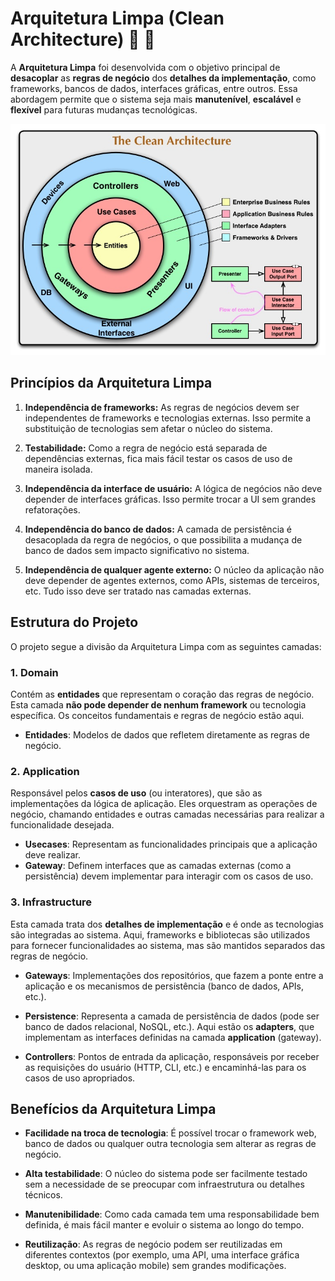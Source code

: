 # Arquitetura Limpa (Clean Architecture) 🫧 🧼

A **Arquitetura Limpa** foi desenvolvida com o objetivo principal de **desacoplar** as **regras de negócio** dos **detalhes da implementação**, como frameworks, bancos de dados, interfaces gráficas, entre outros. Essa abordagem permite que o sistema seja mais **manutenível**, **escalável** e **flexível** para futuras mudanças tecnológicas.

![Clean Arch](/docs/cleanarch.jpeg)

## Princípios da Arquitetura Limpa

1. **Independência de frameworks:** As regras de negócios devem ser independentes de frameworks e tecnologias externas. Isso permite a substituição de tecnologias sem afetar o núcleo do sistema.

2. **Testabilidade:** Como a regra de negócio está separada de dependências externas, fica mais fácil testar os casos de uso de maneira isolada.

3. **Independência da interface de usuário:** A lógica de negócios não deve depender de interfaces gráficas. Isso permite trocar a UI sem grandes refatorações.

4. **Independência do banco de dados:** A camada de persistência é desacoplada da regra de negócios, o que possibilita a mudança de banco de dados sem impacto significativo no sistema.

5. **Independência de qualquer agente externo:** O núcleo da aplicação não deve depender de agentes externos, como APIs, sistemas de terceiros, etc. Tudo isso deve ser tratado nas camadas externas.

## Estrutura do Projeto

O projeto segue a divisão da Arquitetura Limpa com as seguintes camadas:

### 1. **Domain**
Contém as **entidades** que representam o coração das regras de negócio. Esta camada **não pode depender de nenhum framework** ou tecnologia específica. Os conceitos fundamentais e regras de negócio estão aqui.

- **Entidades**: Modelos de dados que refletem diretamente as regras de negócio.
  
### 2. **Application**
Responsável pelos **casos de uso** (ou interatores), que são as implementações da lógica de aplicação. Eles orquestram as operações de negócio, chamando entidades e outras camadas necessárias para realizar a funcionalidade desejada.

- **Usecases**: Representam as funcionalidades principais que a aplicação deve realizar.
- **Gateway**: Definem interfaces que as camadas externas (como a persistência) devem implementar para interagir com os casos de uso.

### 3. **Infrastructure**
Esta camada trata dos **detalhes de implementação** e é onde as tecnologias são integradas ao sistema. Aqui, frameworks e bibliotecas são utilizados para fornecer funcionalidades ao sistema, mas são mantidos separados das regras de negócio.

- **Gateways**: Implementações dos repositórios, que fazem a ponte entre a aplicação e os mecanismos de persistência (banco de dados, APIs, etc.).
  
- **Persistence**: Representa a camada de persistência de dados (pode ser banco de dados relacional, NoSQL, etc.). Aqui estão os **adapters**, que implementam as interfaces definidas na camada **application** (gateway).

- **Controllers**: Pontos de entrada da aplicação, responsáveis por receber as requisições do usuário (HTTP, CLI, etc.) e encaminhá-las para os casos de uso apropriados.

## Benefícios da Arquitetura Limpa

- **Facilidade na troca de tecnologia**: É possível trocar o framework web, banco de dados ou qualquer outra tecnologia sem alterar as regras de negócio.
  
- **Alta testabilidade**: O núcleo do sistema pode ser facilmente testado sem a necessidade de se preocupar com infraestrutura ou detalhes técnicos.

- **Manutenibilidade**: Como cada camada tem uma responsabilidade bem definida, é mais fácil manter e evoluir o sistema ao longo do tempo.

- **Reutilização**: As regras de negócio podem ser reutilizadas em diferentes contextos (por exemplo, uma API, uma interface gráfica desktop, ou uma aplicação mobile) sem grandes modificações.
